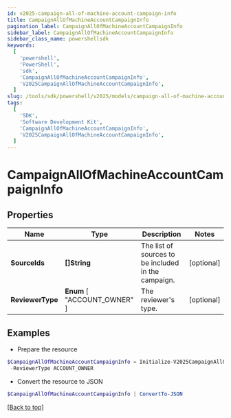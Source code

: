```yaml
---
id: v2025-campaign-all-of-machine-account-campaign-info
title: CampaignAllOfMachineAccountCampaignInfo
pagination_label: CampaignAllOfMachineAccountCampaignInfo
sidebar_label: CampaignAllOfMachineAccountCampaignInfo
sidebar_class_name: powershellsdk
keywords:
  [
    'powershell',
    'PowerShell',
    'sdk',
    'CampaignAllOfMachineAccountCampaignInfo',
    'V2025CampaignAllOfMachineAccountCampaignInfo',
  ]
slug: /tools/sdk/powershell/v2025/models/campaign-all-of-machine-account-campaign-info
tags:
  [
    'SDK',
    'Software Development Kit',
    'CampaignAllOfMachineAccountCampaignInfo',
    'V2025CampaignAllOfMachineAccountCampaignInfo',
  ]
---
```


# CampaignAllOfMachineAccountCampaignInfo

## Properties

| Name | Type | Description | Notes |
| --- | --- | --- | --- |
| **SourceIds** | **[]String** | The list of sources to be included in the campaign. | [optional] |
| **ReviewerType** | **Enum** [ "ACCOUNT_OWNER" ] | The reviewer's type. | [optional] |

## Examples

- Prepare the resource

```powershell
$CampaignAllOfMachineAccountCampaignInfo = Initialize-V2025CampaignAllOfMachineAccountCampaignInfo  -SourceIds [0fbe863c063c4c88a35fd7f17e8a3df5] `
 -ReviewerType ACCOUNT_OWNER
```

- Convert the resource to JSON

```powershell
$CampaignAllOfMachineAccountCampaignInfo | ConvertTo-JSON
```

[[Back to top]](#)
